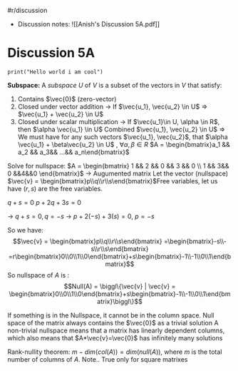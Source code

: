 #r/discussion
- Discussion notes: ![[Anish's Discussion 5A.pdf]]

# Discussion 5A
```jupyter
print("Hello world i am cool")
```


**Subspace:**
A *subspace U* of *V* is a subset of the vectors in *V* that satisfy:
1) Contains $\vec{0}$ (zero-vector)
2) Closed under vector addition -> If $\vec{u_1}, \vec{u_2} \in U$  => $\vec{u_1} + \vec{u_2} \in U$ 
3) Closed under scalar multiplication $\rightarrow$ If $\vec{u_1}\in U, \alpha \in R$, then $\alpha \vec{u_1} \in U$ 
Combined $\vec{u_1}, \vec{u_2} \in U$ 
=> We must have for any such vectors $\vec{u_1}, \vec{u_2}$, that
	$\alpha \vec{u_1} + \beta\vec{u_2} \in U$ , $\forall \alpha, \beta \in R$ 
$A = \begin{bmatrix}a_1 && a_2 && a_3&& ...&& a_n\end{bmatrix}$ 

Solve for nullspace:
$A = \begin{bmatrix} 1 && 2 && 0 && 3 && 0 \\ 1 && 3&& 0 &&4&&0 \end{bmatrix}$ -> Augumented matrix
Let the vector (nullspace) $\vec{v} = \begin{bmatrix}p\\q\\r\\s\end{bmatrix}$Free variables, let us have $(r,s)$ are the free variables.

$q+s=0$ 
$p+2q+3s=0$ 

-> $q+s=0, q=-s$ 
-> $p+2(-s) + 3(s) = 0$, $p=-s$ 

So we have:
$$\vec{v} = \begin{bmatrix}p\\q\\r\\s\end{bmatrix} =\begin{bmatrix}-s\\-s\\r\\s\end{bmatrix} =r\begin{bmatrix}0\\0\\1\\0\end{bmatrix}+s\begin{bmatrix}-1\\-1\\0\\1\end{bmatrix}$$
So nullspace of $A$ is :
	$$Null(A) = \biggl\{\vec{v} | \vec{v} = \begin{bmatrix}0\\0\\1\\0\end{bmatrix}+s\begin{bmatrix}-1\\-1\\0\\1\end{bmatrix}\biggl\}$$
	
If something is in the Nullspace, it cannot be in the column space.
Null space of the matrix always contains the $\vec{0}$ as a trivial solution
A non-trivial nullspace means that a matrix has linearly dependent columns, which also means that $A*\vec{v}=\vec{0}$ has infinitely many solutions

Rank-nullity theorem:
	$m-dim(col(A)) = dim(null(A))$,
	where *m* is the total number of columns of *A*.
	Note.. True only for square matrixes 

	